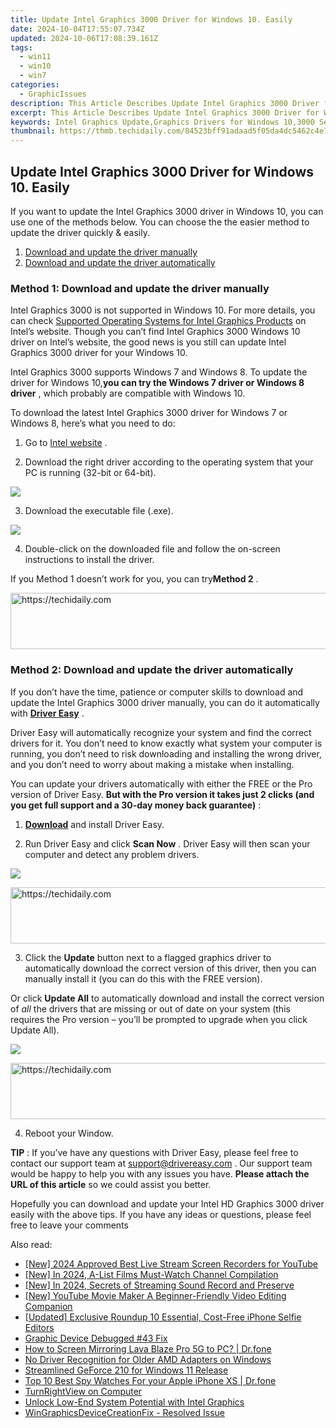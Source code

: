 ```yaml
---
title: Update Intel Graphics 3000 Driver for Windows 10. Easily
date: 2024-10-04T17:55:07.734Z
updated: 2024-10-06T17:08:39.161Z
tags:
  - win11
  - win10
  - win7
categories:
  - GraphicIssues
description: This Article Describes Update Intel Graphics 3000 Driver for Windows 10. Easily
excerpt: This Article Describes Update Intel Graphics 3000 Driver for Windows 10. Easily
keywords: Intel Graphics Update,Graphics Drivers for Windows 10,3000 Series Graphics Driver,Easy Intel Graphics Update Guide,Intel GPU Driver Troubleshooting,Update Graphics Drivers Windows 10,Streamline Intel Graphics Driver Update
thumbnail: https://thmb.techidaily.com/84523bff91adaad5f05da4dc5462c4e758d2c84a6b7c5d09810fe5f525ef9fc4.jpg
---
```


## Update Intel Graphics 3000 Driver for Windows 10. Easily

 If you want to update the Intel Graphics 3000 driver in Windows 10, you can use one of the methods below. You can choose the the easier method to update the driver quickly & easily.

1. [Download and update the driver manually](#method1)
2. [Download and update the driver automatically](#method2)

### **Method 1: Download and update the driver manually**

 Intel Graphics 3000 is not supported in Windows 10\. For more details, you can check [Supported Operating Systems for Intel Graphics Products](http://www.intel.com/content/www/us/en/support/graphics-drivers/000005526.html) on Intel’s website. Though you can’t find Intel Graphics 3000 Windows 10 driver on Intel’s website, the good news is you still can update Intel Graphics 3000 driver for your Windows 10.

 Intel Graphics 3000 supports Windows 7 and Windows 8\. To update the driver for Windows 10,**you can try the Windows 7 driver or Windows 8 driver** , which probably are compatible with Windows 10.

 To download the latest Intel Graphics 3000 driver for Windows 7 or Windows 8, here’s what you need to do:

 1) Go to [Intel website](https://downloadcenter.intel.com/product/81500/Intel-HD-Graphics-3000-for-2nd-Generation-Intel-Core-Processors) .

 2) Download the right driver according to the operating system that your PC is running (32-bit or 64-bit).

![](https://images.drivereasy.com/wp-content/uploads/2018/07/img_5b60243b98663.jpg)

3) Download the executable file (.exe).

![](https://images.drivereasy.com/wp-content/uploads/2018/07/img_5b60249a38e5b.jpg)

 4) Double-click on the downloaded file and follow the on-screen instructions to install the driver.

 If you Method 1 doesn’t work for you, you can try**Method 2** .

<!-- affiliate ads begin -->
<a href="https://appsumo.8odi.net/c/5597632/2118322/7443" target="_top" id="2118322">
  <img src="//a.impactradius-go.com/display-ad/7443-2118322" border="0" alt="https://techidaily.com" width="728" height="90"/>
</a>
<img height="0" width="0" src="https://appsumo.8odi.net/i/5597632/2118322/7443" style="position:absolute;visibility:hidden;" border="0" />
<!-- affiliate ads end -->

### Method 2: Download and update the driver automatically

 If you don’t have the time, patience or computer skills to download and update the Intel Graphics 3000 driver manually, you can do it automatically with **[Driver Easy](https://tools.techidaily.com/drivereasy/download/)** .

 Driver Easy will automatically recognize your system and find the correct drivers for it. You don’t need to know exactly what system your computer is running, you don’t need to risk downloading and installing the wrong driver, and you don’t need to worry about making a mistake when installing.

 You can update your drivers automatically with either the FREE or the Pro version of Driver Easy. **But with the Pro version it takes just 2 clicks (and you get full support and a 30-day money back guarantee)** :

 1) **[Download](https://tools.techidaily.com/drivereasy/download/)**   and install Driver Easy.

 2) Run Driver Easy and click **Scan Now** . Driver Easy will then scan your computer and detect any problem drivers.

![](https://images.drivereasy.com/wp-content/uploads/2018/07/img_5b602743bbc71.jpg)

<!-- affiliate ads begin -->
<a href="https://appsumo.8odi.net/c/5597632/2118311/7443" target="_top" id="2118311">
  <img src="//a.impactradius-go.com/display-ad/7443-2118311" border="0" alt="https://techidaily.com" width="728" height="90"/>
</a>
<img height="0" width="0" src="https://appsumo.8odi.net/i/5597632/2118311/7443" style="position:absolute;visibility:hidden;" border="0" />
<!-- affiliate ads end -->

3) Click the **Update**  button next to a flagged graphics driver to automatically download the correct version of this driver, then you can manually install it (you can do this with the FREE version).

Or click **Update All**  to automatically download and install the correct version of _all_  the drivers that are missing or out of date on your system (this requires the Pro version – you’ll be prompted to upgrade when you click Update All).

![](https://images.drivereasy.com/wp-content/uploads/2018/07/img_5b60272ec6e88.jpg)

<!-- affiliate ads begin -->
<a href="https://imp.i357552.net/c/5597632/1001453/11832" target="_top" id="1001453">
  <img src="//a.impactradius-go.com/display-ad/11832-1001453" border="0" alt="https://techidaily.com" width="728" height="90"/>
</a>
<img height="0" width="0" src="https://imp.i357552.net/i/5597632/1001453/11832" style="position:absolute;visibility:hidden;" border="0" />
<!-- affiliate ads end -->

4) Reboot your Window.

**TIP** : If you’ve have any questions with Driver Easy, please feel free to contact our support team at [support@drivereasy.com](https://tools.techidaily.com/drivereasy/download/) . Our support team would be happy to help you with any issues you have. **Please attach the URL of this article** so we could assist you better.

 Hopefully you can download and update your Intel HD Graphics 3000 driver easily with the above tips. If you have any ideas or questions, please feel free to leave your comments

<ins class="adsbygoogle"
     style="display:block"
     data-ad-format="autorelaxed"
     data-ad-client="ca-pub-7571918770474297"
     data-ad-slot="1223367746"></ins>

<ins class="adsbygoogle"
     style="display:block"
     data-ad-client="ca-pub-7571918770474297"
     data-ad-slot="8358498916"
     data-ad-format="auto"
     data-full-width-responsive="true"></ins>

<span class="atpl-alsoreadstyle">Also read:</span>
<div><ul>
<li><a href="https://youtube-docs.techidaily.com/024-approved-best-live-stream-screen-recorders-for-youtube/"><u>[New] 2024 Approved Best Live Stream Screen Recorders for YouTube</u></a></li>
<li><a href="https://youtube-lab.techidaily.com/n-2024-a-list-films-must-watch-channel-compilation/"><u>[New] In 2024, A-List Films Must-Watch Channel Compilation</u></a></li>
<li><a href="https://screen-sharing-recording.techidaily.com/new-in-2024-secrets-of-streaming-sound-record-and-preserve/"><u>[New] In 2024, Secrets of Streaming Sound Record and Preserve</u></a></li>
<li><a href="https://youtube-lab.techidaily.com/outube-movie-maker-a-beginner-friendly-video-editing-companion/"><u>[New] YouTube Movie Maker A Beginner-Friendly Video Editing Companion</u></a></li>
<li><a href="https://some-knowledge.techidaily.com/updated-exclusive-roundup-10-essential-cost-free-iphone-selfie-editors/"><u>[Updated] Exclusive Roundup 10 Essential, Cost-Free iPhone Selfie Editors</u></a></li>
<li><a href="https://graphic-issues.techidaily.com/graphic-device-debugged-43-fix/"><u>Graphic Device Debugged #43 Fix</u></a></li>
<li><a href="https://screen-mirror.techidaily.com/how-to-screen-mirroring-lava-blaze-pro-5g-to-pc-drfone-by-drfone-android/"><u>How to Screen Mirroring Lava Blaze Pro 5G to PC? | Dr.fone</u></a></li>
<li><a href="https://graphic-issues.techidaily.com/no-driver-recognition-for-older-amd-adapters-on-windows/"><u>No Driver Recognition for Older AMD Adapters on Windows</u></a></li>
<li><a href="https://graphic-issues.techidaily.com/streamlined-geforce-210-for-windows-11-release/"><u>Streamlined GeForce 210 for Windows 11 Release</u></a></li>
<li><a href="https://ios-location-track.techidaily.com/top-10-best-spy-watches-for-your-apple-iphone-xs-drfone-by-drfone-virtual-ios/"><u>Top 10 Best Spy Watches For your Apple iPhone XS | Dr.fone</u></a></li>
<li><a href="https://graphic-issues.techidaily.com/turnrightview-on-computer/"><u>TurnRightView on Computer</u></a></li>
<li><a href="https://graphic-issues.techidaily.com/unlock-low-end-system-potential-with-intel-graphics/"><u>Unlock Low-End System Potential with Intel Graphics</u></a></li>
<li><a href="https://graphic-issues.techidaily.com/wingraphicsdevicecreationfix-resolved-issue/"><u>WinGraphicsDeviceCreationFix - Resolved Issue</u></a></li>
</ul></div>


